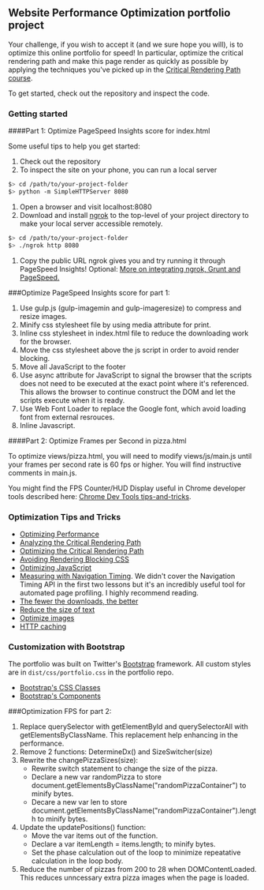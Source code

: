## Website Performance Optimization portfolio project

Your challenge, if you wish to accept it (and we sure hope you will), is to optimize this online portfolio for speed! In particular, optimize the critical rendering path and make this page render as quickly as possible by applying the techniques you've picked up in the [Critical Rendering Path course](https://www.udacity.com/course/ud884).

To get started, check out the repository and inspect the code.

### Getting started

####Part 1: Optimize PageSpeed Insights score for index.html

Some useful tips to help you get started:

1. Check out the repository
1. To inspect the site on your phone, you can run a local server

  ```bash
  $> cd /path/to/your-project-folder
  $> python -m SimpleHTTPServer 8080
  ```

1. Open a browser and visit localhost:8080
1. Download and install [ngrok](https://ngrok.com/) to the top-level of your project directory to make your local server accessible remotely.

  ``` bash
  $> cd /path/to/your-project-folder
  $> ./ngrok http 8080
  ```

1. Copy the public URL ngrok gives you and try running it through PageSpeed Insights! Optional: [More on integrating ngrok, Grunt and PageSpeed.](http://www.jamescryer.com/2014/06/12/grunt-pagespeed-and-ngrok-locally-testing/)

###Optimize PageSpeed Insights score for part 1:
1. Use gulp.js (gulp-imagemin and gulp-imageresize) to compress and resize images.
2. Minify css stylesheet file by using media attribute for print.
3. Inline css stylesheet in index.html file to reduce the downloading work for the browser.
4. Move the css stylesheet above the js script in order to avoid render blocking.
5. Move all JavaScript to the footer
6. Use async attribute for JavaScript to signal the browser that the scripts does not need to be executed at the exact point where it's referenced. This allows the browser to continue construct the DOM and let the scripts execute when it is ready.
7. Use Web Font Loader to replace the Google font, which avoid loading font from external resrouces.
8. Inline Javascript.


####Part 2: Optimize Frames per Second in pizza.html

To optimize views/pizza.html, you will need to modify views/js/main.js until your frames per second rate is 60 fps or higher. You will find instructive comments in main.js. 

You might find the FPS Counter/HUD Display useful in Chrome developer tools described here: [Chrome Dev Tools tips-and-tricks](https://developer.chrome.com/devtools/docs/tips-and-tricks).

### Optimization Tips and Tricks
* [Optimizing Performance](https://developers.google.com/web/fundamentals/performance/ "web performance")
* [Analyzing the Critical Rendering Path](https://developers.google.com/web/fundamentals/performance/critical-rendering-path/analyzing-crp.html "analyzing crp")
* [Optimizing the Critical Rendering Path](https://developers.google.com/web/fundamentals/performance/critical-rendering-path/optimizing-critical-rendering-path.html "optimize the crp!")
* [Avoiding Rendering Blocking CSS](https://developers.google.com/web/fundamentals/performance/critical-rendering-path/render-blocking-css.html "render blocking css")
* [Optimizing JavaScript](https://developers.google.com/web/fundamentals/performance/critical-rendering-path/adding-interactivity-with-javascript.html "javascript")
* [Measuring with Navigation Timing](https://developers.google.com/web/fundamentals/performance/critical-rendering-path/measure-crp.html "nav timing api"). We didn't cover the Navigation Timing API in the first two lessons but it's an incredibly useful tool for automated page profiling. I highly recommend reading.
* <a href="https://developers.google.com/web/fundamentals/performance/optimizing-content-efficiency/eliminate-downloads.html">The fewer the downloads, the better</a>
* <a href="https://developers.google.com/web/fundamentals/performance/optimizing-content-efficiency/optimize-encoding-and-transfer.html">Reduce the size of text</a>
* <a href="https://developers.google.com/web/fundamentals/performance/optimizing-content-efficiency/image-optimization.html">Optimize images</a>
* <a href="https://developers.google.com/web/fundamentals/performance/optimizing-content-efficiency/http-caching.html">HTTP caching</a>

### Customization with Bootstrap
The portfolio was built on Twitter's <a href="http://getbootstrap.com/">Bootstrap</a> framework. All custom styles are in `dist/css/portfolio.css` in the portfolio repo.

* <a href="http://getbootstrap.com/css/">Bootstrap's CSS Classes</a>
* <a href="http://getbootstrap.com/components/">Bootstrap's Components</a>

###Optimization FPS for part 2:
1. Replace querySelector with getElementById and querySelectorAll with getElementsByClassName. This replacement help enhancing in the performance.
2. Remove 2 functions: DetermineDx() and SizeSwitcher(size)
3. Rewrite the changePizzaSizes(size):
	* Rewrite switch statement to change the size of the pizza.
	* Declare a new var randomPizza to store document.getElementsByClassName("randomPizzaContainer") to minify bytes.
	* Decare a new var len to store document.getElementsByClassName("randomPizzaContainer").length to minify bytes.
4. Update the updatePositions() function:
	* Move the var items out of the function.
	* Declare a var itemLength = items.length; to minify bytes.
	* Set the phase calculation out of the loop to minimize  repeatative calculation in the loop body.
5. Reduce the number of pizzas from 200 to 28 when DOMContentLoaded. This reduces unncessary extra pizza images when the page is loaded.

